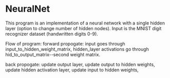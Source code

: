 # NeuralNet
This program is an implementation of a neural network with a single hidden layer (option to change number of hidden nodes).
Input is the MNIST digit recognizer dataset (handwritten digits 0-9).

Flow of program:
forward propogate:
input goes through input_to_hidden_weight_matrix,
hidden_layer activations go through hid_to_output_matrix--second weight matrix.

back propogate:
update output layer, 
update output to hidden weights, 
update hidden activation layer,
update input to hidden weights,
